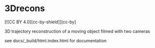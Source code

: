 # 3Drecons
[![CC BY 4.0][cc-by-shield]][cc-by]

3D trajectory reconstruction of a moving object filmed with two cameras

see docs/_build/html.index.html for documentation